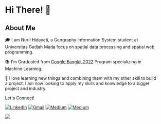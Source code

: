 <!-- Greeting -->
# Hi There! 👋

##  About Me
🎓 I am Nuril Hidayati, a Geography Information System student at Universitas Gadjah Mada focus on spatial data processing and spatial web programming.

📚 I'm Graduated from [Google Bangkit 2022](https://www.linkedin.com/company/bangkit-academy/) Program specializing in Machine Learning.

💪 I love learning new things and combining them with my other skill to build a project. I am now looking to apply my skills and knowledge to a bigger project and industry.


Let's Connect!
<p>
  <a href="https://www.linkedin.com/in/nuril-hidayati/" target="_blank"><img alt="LinkedIn" src="https://img.shields.io/badge/linkedin-%230077B5.svg?&style=for-the-badge&logo=linkedin&logoColor=white" /></a>
  <a href="mailto:nurilhidayati@mail.ugm.ac.id" target="_blank"><img alt="Gmail" src="https://img.shields.io/badge/gmail-D14836?&style=for-the-badge&logo=gmail&logoColor=white"/></a>
  <a href="https://nurilhidayati.vercel.app/" target="_blank"><img alt="Medium" src="https://img.shields.io/badge/personal%20website-eeeee4?&style=for-the-badge" /></a>
  <a href="https://www.hackerrank.com/nurilhidayati" target="_blank"><img alt="Medium" src="https://img.shields.io/badge/hacker%20rank-76b5c5?&style=for-the-badge" /></a>
</p>

![](https://visitor-badge.laobi.icu/badge?page_id=nurilhidayati.nurilhidayati)
